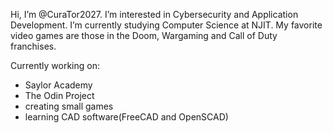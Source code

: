 Hi, I’m @CuraTor2027.
I’m interested in Cybersecurity and Application Development.
I’m currently studying Computer Science at NJIT.
My favorite video games are those in the Doom, Wargaming and Call of Duty franchises.

Currently working on:
  - Saylor Academy
  - The Odin Project
  - creating small games
  - learning CAD software(FreeCAD and OpenSCAD)
